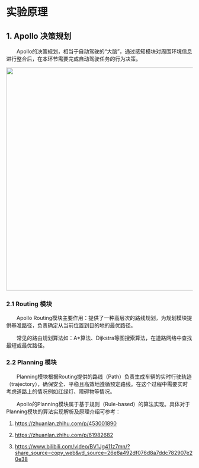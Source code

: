 # 实验原理


## 1. Apollo 决策规划

&emsp;&emsp;Apollo的决策规划，相当于自动驾驶的“大脑”，通过感知模块对周围环境信息进行整合后，在本环节需要完成自动驾驶任务的行为决策。
<center><img src="../assets/task3-theory1.png" width = 600></center>

### 2.1 Routing 模块
&emsp;&emsp;Apollo Routing模块主要作用：提供了一种高层次的路线规划，为规划模块提供基准路径，负责确定从当前位置到目的地的最优路径。

&emsp;&emsp;常见的路由规划算法如：A*算法、Dijkstra等图搜索算法，在道路网络中查找最短或最优路径。
### 2.2 Planning 模块

&emsp;&emsp;Planning模块根据Routing提供的路线（Path）负责生成车辆的实时行驶轨迹（trajectory），确保安全、平稳且高效地遵循预定路线。在这个过程中需要实时考虑道路上的情况例如红绿灯、障碍物等情况。

&emsp;&emsp;Apollo的Planning模块属于基于规则（Rule-based）的算法实现。具体对于Planning模块的算法实现解析及原理介绍可参考：

1. https://zhuanlan.zhihu.com/p/453001890
   
2. https://zhuanlan.zhihu.com/p/61982682
   
3. https://www.bilibili.com/video/BV1Jg411z7mn/?share_source=copy_web&vd_source=26e8a492df076d8a7ddc782907e20e38
